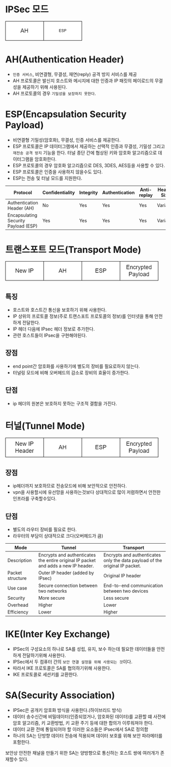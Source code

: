 # IPSec 모드
![IPSec](../../img/IPSec.png)

# AH(Authentication Header)
* `인증 서비스`, 비연결형, 무결성, 재연(reply) 공격 방지 서비스를 제공
* AH 프로토콜은 발신지 호스트와 메시지에 대한 인증과 IP 패킷의 페이로드의 무결성을 제공하기 위해 사용된다.
* AH 프로토콜의 경우 `기밀성을 보장하지 못한다`.

# ESP(Encapsulation Security Payload)
* 비연결형 기밀성(암호화), 무결성, 인증 서비스를 제공한다.
* ESP 프로토콜은 IP 데이터그램에서 제공하는 선택적 인증과 무결성, 기밀성 그리고 `재전송 공격 방지` 기능을 한다.  터널 종단 간에 협상된 키와 암호화 알고리즘으로 데이터그램을 암호화한다.
* ESP 프로토콜의 경우 암호화 알고리즘으로 DES, 3DES, AES등을 사용할 수 있다.
* ESP 프로토콜은 인증을 사용하지 않을수도 있다.
* ESP는 전송 및 터널 모드를 지원한다.

| Protocol                             	| Confidentiality 	| Integrity 	| Authentication 	| Anti-replay 	| Header Size 	|
|--------------------------------------	|-----------------	|-----------	|----------------	|-------------	|-------------	|
| Authentication Header (AH)           	| No              	| Yes       	| Yes            	| Yes         	| Variable    	|
| Encapsulating Security Payload (ESP) 	| Yes             	| Yes       	| Yes            	| Yes         	| Variable    	|

# 트랜스포트 모드(Transport Mode)
![transport](../../img/transport.png)
## 특징
* 호스트와 호스트간 통신을 보호하기 위해 사용한다.
* IP 상위의 프로토콜 정보(주로 트랜스포트 프로토콜의 정보)를 인터넷을 통해 안전하게 전달한다.
* IP 헤더 다음에 IPsec 헤더 정보로 추가한다.
* 관련 호스트들이 IPsec을 구현해야된다.

## 장점
* end point간 암호화를 사용하기에 별도의 장비를 필요로하지 않는다.
* 터널링 모드에 비해 오버헤드의 감소로 장비의 효율이 증가한다.
## 단점
* ip 헤더의 원본은 보호하지 못하는 구조적 결함을 가진다.

# 터널(Tunnel Mode)
![tunnel](../../img/tunnel.png)

## 장점
* ip헤더까지 보호하므로 전송모드에 비해 보안적으로 안전하다.
* vpn을 사용할시에 유선망을 사용하는것보다 상대적으로 많이 저렴하면서 안전한 인프라를 구축할수있다. 

## 단점
* 별도의 라우터 장비를 필요로 한다.
* 라우터의 부담이 상대적으로 크다(오버헤드가 큼)

| Mode             	| Tunnel                                                                             	|Transport                                                                   	|
|------------------	|------------------------------------------------------------------------------------	|-----------------------------------------------------------------------------	|
| Description      	| Encrypts and authenticates the entire original IP packet and adds a new IP header. 	| Encrypts and authenticates only the data payload of the original IP packet. 	|
| Packet structure 	| Outer IP header (added by IPsec)                                                   	| Original IP header                                                          	|
| Use case         	| Secure connection between two networks                                             	| End-to-end communication between two devices                                	|
| Security         	| More secure                                                                        	| Less secure                                                                 	|
| Overhead         	| Higher                                                                             	| Lower                                                                       	|
| Efficiency       	| Lower                                                                              	| Higher                                                                      	|

# IKE(Inter Key Exchange)
* IPSec의 구성요소의 하나로 SA를 성립, 유지, 보수 하는데 필요한 데이터들을 안전하게 전달하기위해 사용한다.
* IPSec에서 두 컴퓨터 간의 `보안 연결 설정을 위해 사용되는 것`이다.
* 따라서 IKE 프로토콜은 SA를 협의하기위해 사용한다.
* IKE 프로토콜로 세션키를 교환한다.


# SA(Security Association)
* IPSec은 공개키 암호화 방식을 사용한다.(하이브리드 방식)
* 데이터 송수신간에 비밀데이터(인증되었거나, 암호화된 데이터)를 교환할 떄 사전에 암호 알고리즘, 키 교환방법, 키 교환 주기 등에 대한 합의가 이루워져야 한다.
* 데이터 교환 전에 통일되어야 할 이러한 요소들은 IPsec에서 SA로 정의함
* 하나의 SA는 단방향 데이터 전송에 적용되며 데이터 보호를 위해 보안 파라메터를 포함한다.

보안상 안전한 채널을 만들기 위한 SA는 양방향으로 통신하는 호스트 쌍에 여러개가 존재할수 있다. 
